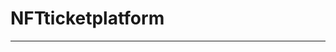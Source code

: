 # NFTticketplatform
-----------------------------------------------------------------------------------
